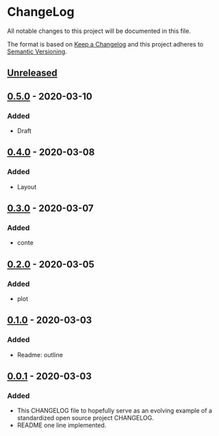 # ChangeLog
All notable changes to this project will be documented in this file.

The format is based on [Keep a Changelog](http://keepachangelog.com/en/1.0.0/)
and this project adheres to [Semantic Versioning](http://semver.org/spec/v2.0.0.html).

## [Unreleased]

## [0.5.0] - 2020-03-10
### Added
- Draft

## [0.4.0] - 2020-03-08
### Added
- Layout

## [0.3.0] - 2020-03-07
### Added
- conte

## [0.2.0] - 2020-03-05
### Added
- plot

## [0.1.0] - 2020-03-03
### Added
- Readme: outline

## [0.0.1] - 2020-03-03
### Added
- This CHANGELOG file to hopefully serve as an evolving example of a standardized open source project CHANGELOG.
- README one line implemented.


[Unreleased]: https://github.com/My-Novel-Management/m120-gone-her/compare/v0.5.0...HEAD
[0.5.0]: https://github.com/My-Novel-Management/m120-gone-her/releases/v0.5.0
[0.4.0]: https://github.com/My-Novel-Management/m120-gone-her/releases/v0.4.0
[0.3.0]: https://github.com/My-Novel-Management/m120-gone-her/releases/v0.3.0
[0.2.0]: https://github.com/My-Novel-Management/m120-gone-her/releases/v0.2.0
[0.1.0]: https://github.com/My-Novel-Management/m120-gone-her/releases/v0.1.0
[0.0.1]: https://github.com/My-Novel-Management/m120-gone-her/releases/v0.0.1
